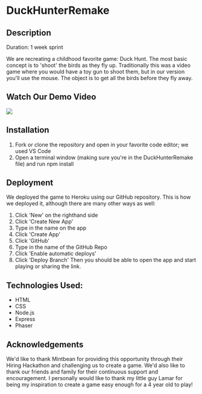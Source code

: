 # DuckHunterRemake

## Description
Duration: 1 week sprint

We are recreating a childhood favorite game: Duck Hunt. The most basic concept is to 'shoot' the birds as they fly up. Traditionally this was a video game where you would have a toy gun to shoot them, but in our version you'll use the mouse. The object is to get all the birds before they fly away.

## Watch Our Demo Video

![](public/assets/demoVideo.gif)

## Installation

1. Fork or clone the repository and open in your favorite code editor; we used VS Code
1. Open a terminal window (making sure you're in the DuckHunterRemake file) and run npm install


## Deployment

We deployed the game to Heroku using our GitHub repository. This is how we deployed it, although there are many other ways as well:
1. Click 'New' on the righthand side
1. Click 'Create New App'
1. Type in the name on the app
1. Click 'Create App'
1. Click 'GitHub'
1. Type in the name of the GitHub Repo
1. Click 'Enable automatic deploys'
1. Click 'Deploy Branch'
Then you should be able to open the app and start playing or sharing the link.


## Technologies Used:
- HTML
- CSS
- Node.js
- Express
- Phaser

## Acknowledgements
We'd like to thank Mintbean for providing this opportunity through their Hiring Hackathon and challenging us to create a game. We'd also like to thank our friends and family for their continuous support and encouragement. I personally would like to thank my little guy Lamar for being my inspiration to create a game easy enough for a 4 year old to play!